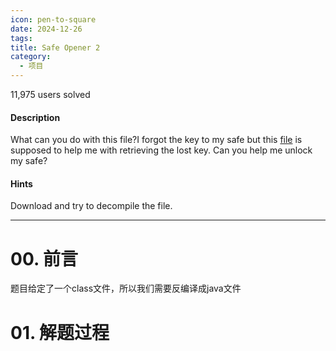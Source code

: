 ```yaml
---
icon: pen-to-square
date: 2024-12-26
tags: 
title: Safe Opener 2
category:
  - 项目
---
```

11,975 users solved
#### Description

What can you do with this file?I forgot the key to my safe but this [file](https://artifacts.picoctf.net/c/288/SafeOpener.class) is supposed to help me with retrieving the lost key. Can you help me unlock my safe?
#### Hints
Download and try to decompile the file.

----
# 00. 前言
题目给定了一个class文件，所以我们需要反编译成java文件

# 01. 解题过程
